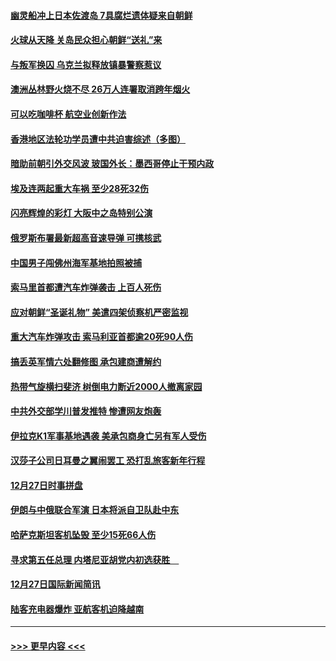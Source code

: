 #### [幽灵船冲上日本佐渡岛 7具腐烂遗体疑来自朝鲜](../pages/prog202/a102740003.md?t=12292011) 
#### [火球从天降 关岛民众担心朝鲜“送礼”来](../pages/prog202/a102739991.md?t=12292011) 
#### [与叛军换囚 乌克兰拟释放镇暴警察惹议](../pages/prog202/a102739941.md?t=12292011) 
#### [澳洲丛林野火烧不尽 26万人连署取消跨年烟火](../pages/prog202/a102739948.md?t=12292011) 
#### [可以吃咖啡杯 航空业创新作法](../pages/prog202/a102739933.md?t=12292011) 
#### [香港地区法轮功学员遭中共迫害综述（多图）](../pages/prog202/a102739910.md?t=12292011) 
#### [暗助前朝引外交风波 玻国外长：墨西哥停止干预内政](../pages/prog202/a102739899.md?t=12292011) 
#### [埃及连两起重大车祸 至少28死32伤](../pages/prog202/a102739832.md?t=12292011) 
#### [闪亮辉煌的彩灯 大阪中之岛特别公演](../pages/prog202/a102739611.md?t=12292011) 
#### [俄罗斯布署最新超高音速导弹 可携核武](../pages/prog202/a102739538.md?t=12292011) 
#### [中国男子闯佛州海军基地拍照被捕](../pages/prog202/a102739515.md?t=12292011) 
#### [索马里首都遭汽车炸弹袭击 上百人死伤](../pages/prog202/a102739504.md?t=12292011) 
#### [应对朝鲜“圣诞礼物” 美遣四架侦察机严密监视](../pages/prog202/a102739495.md?t=12292011) 
#### [重大汽车炸弹攻击 索马利亚首都逾20死90人伤](../pages/prog202/a102739413.md?t=12292011) 
#### [搞丢英军情六处翻修图 承包建商遭解约](../pages/prog202/a102739401.md?t=12292011) 
#### [热带气旋横扫斐济 树倒电力断近2000人撤离家园](../pages/prog202/a102739251.md?t=12292011) 
#### [中共外交部学川普发推特 惨遭网友炮轰](../pages/prog202/a102739216.md?t=12292011) 
#### [伊拉克K1军事基地遇袭 美承包商身亡另有军人受伤](../pages/prog202/a102739183.md?t=12292011) 
#### [汉莎子公司日耳曼之翼闹罢工 恐打乱旅客新年行程](../pages/prog202/a102739172.md?t=12292011) 
#### [12月27日时事拼盘](../pages/prog202/a102738992.md?t=12292011) 
#### [伊朗与中俄联合军演 日本将派自卫队赴中东](../pages/prog202/a102738823.md?t=12292011) 
#### [哈萨克斯坦客机坠毁 至少15死66人伤](../pages/prog202/a102738606.md?t=12292011) 
#### [寻求第五任总理 内塔尼亚胡党内初选获胜　](../pages/prog202/a102738772.md?t=12292011) 
#### [12月27日国际新闻简讯](../pages/prog202/a102738604.md?t=12292011) 
#### [陆客充电器爆炸 亚航客机迫降越南](../pages/prog202/a102738530.md?t=12292011) 

----
#### [ >>> 更早内容 <<< ](../indexes/prog202-earlier.md)
